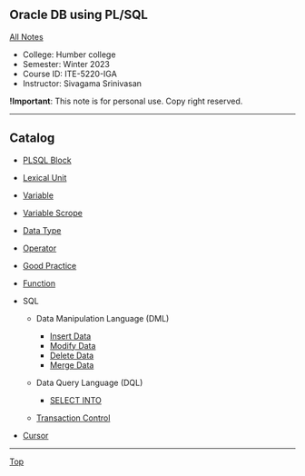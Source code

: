 ## Oracle DB using PL/SQL

[All Notes](../../index.md)

- College: Humber college
- Semester: Winter 2023
- Course ID: ITE-5220-IGA
- Instructor: Sivagama Srinivasan

**!Important**: This note is for personal use. Copy right reserved.

---

## Catalog

- [PLSQL Block](./block.md)
- [Lexical Unit](./lexical_unit.md)
- [Variable](./variable.md)
- [Variable Scrope](./variable_scope.md)
- [Data Type](./data_type.md)
- [Operator](./operator.md)
- [Good Practice](./good_practice.md)
- [Function](./function.md)

- SQL

  - Data Manipulation Language (DML)

    - [Insert Data](./DML/insert_row.md)
    - [Modify Data](./DML/modify_row.md)
    - [Delete Data](./DML/delete_row.md)
    - [Merge Data](./DML/merge_row.md)

  - Data Query Language (DQL)

    - [SELECT INTO](./DQL/select_into.md)

  - [Transaction Control](./TCS/transaction.md)

- [Cursor](./cursor.md)

---

[Top](#oracle-db-using-plsql)
